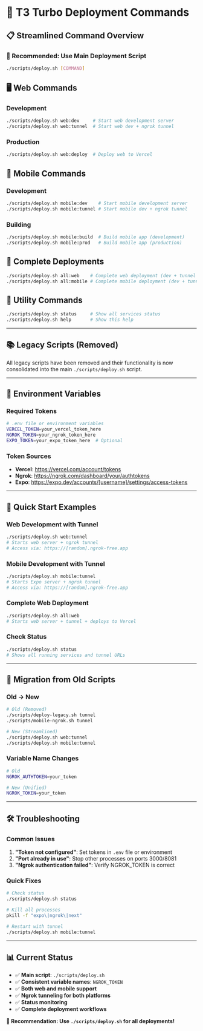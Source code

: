 # 🚀 T3 Turbo Deployment Commands

## 📋 Streamlined Command Overview

### **🎯 Recommended: Use Main Deployment Script**
```bash
./scripts/deploy.sh [COMMAND]
```

## 🖥️ **Web Commands**

### Development
```bash
./scripts/deploy.sh web:dev     # Start web development server
./scripts/deploy.sh web:tunnel  # Start web dev + ngrok tunnel
```

### Production
```bash
./scripts/deploy.sh web:deploy  # Deploy web to Vercel
```

## 📱 **Mobile Commands**

### Development
```bash
./scripts/deploy.sh mobile:dev    # Start mobile development server
./scripts/deploy.sh mobile:tunnel # Start mobile dev + ngrok tunnel
```

### Building
```bash
./scripts/deploy.sh mobile:build  # Build mobile app (development)
./scripts/deploy.sh mobile:prod   # Build mobile app (production)
```

## 🚀 **Complete Deployments**

```bash
./scripts/deploy.sh all:web    # Complete web deployment (dev + tunnel + deploy)
./scripts/deploy.sh all:mobile # Complete mobile deployment (dev + tunnel + build)
```

## 🔧 **Utility Commands**

```bash
./scripts/deploy.sh status     # Show all services status
./scripts/deploy.sh help       # Show this help
```

---

## 📚 **Legacy Scripts (Removed)**

All legacy scripts have been removed and their functionality is now consolidated into the main `./scripts/deploy.sh` script.

---

## 🔑 **Environment Variables**

### **Required Tokens**
```bash
# .env file or environment variables
VERCEL_TOKEN=your_vercel_token_here
NGROK_TOKEN=your_ngrok_token_here
EXPO_TOKEN=your_expo_token_here  # Optional
```

### **Token Sources**
- **Vercel**: https://vercel.com/account/tokens
- **Ngrok**: https://ngrok.com/dashboard/your/authtokens
- **Expo**: https://expo.dev/accounts/[username]/settings/access-tokens

---

## 🎯 **Quick Start Examples**

### **Web Development with Tunnel**
```bash
./scripts/deploy.sh web:tunnel
# Starts web server + ngrok tunnel
# Access via: https://[random].ngrok-free.app
```

### **Mobile Development with Tunnel**
```bash
./scripts/deploy.sh mobile:tunnel
# Starts Expo server + ngrok tunnel
# Access via: https://[random].ngrok-free.app
```

### **Complete Web Deployment**
```bash
./scripts/deploy.sh all:web
# Starts web server + tunnel + deploys to Vercel
```

### **Check Status**
```bash
./scripts/deploy.sh status
# Shows all running services and tunnel URLs
```

---

## 🔄 **Migration from Old Scripts**

### **Old → New**
```bash
# Old (Removed)
./scripts/deploy-legacy.sh tunnel
./scripts/mobile-ngrok.sh tunnel

# New (Streamlined)
./scripts/deploy.sh web:tunnel
./scripts/deploy.sh mobile:tunnel
```

### **Variable Name Changes**
```bash
# Old
NGROK_AUTHTOKEN=your_token

# New (Unified)
NGROK_TOKEN=your_token
```

---

## 🛠️ **Troubleshooting**

### **Common Issues**
1. **"Token not configured"**: Set tokens in `.env` file or environment
2. **"Port already in use"**: Stop other processes on ports 3000/8081
3. **"Ngrok authentication failed"**: Verify NGROK_TOKEN is correct

### **Quick Fixes**
```bash
# Check status
./scripts/deploy.sh status

# Kill all processes
pkill -f "expo\|ngrok\|next"

# Restart with tunnel
./scripts/deploy.sh mobile:tunnel
```

---

## 📊 **Current Status**

- ✅ **Main script**: `./scripts/deploy.sh`
- ✅ **Consistent variable names**: `NGROK_TOKEN`
- ✅ **Both web and mobile support**
- ✅ **Ngrok tunneling for both platforms**
- ✅ **Status monitoring**
- ✅ **Complete deployment workflows**

**🎉 Recommendation: Use `./scripts/deploy.sh` for all deployments!**